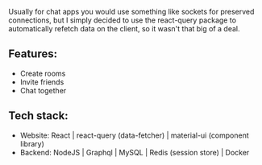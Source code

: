 Usually for chat apps you would use something like sockets for preserved connections, but I simply decided to use the react-query package to automatically refetch data on the client, so it wasn't that big of a deal.

## Features:

 - Create rooms
 - Invite friends
 - Chat together

## Tech stack:

 - Website: React | react-query (data-fetcher) | material-ui (component library)
 - Backend: NodeJS | Graphql | MySQL | Redis (session store) | Docker
